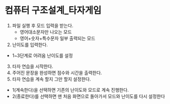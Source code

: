 # 컴퓨터 구조설계_타자게임
1. 파일 실행 후 모드 입력을 받는다.
   - 영어대소문자만 나오는 모드
   - 영어+숫자+특수문자 일부 출력되는 모드
2. 난이도를 입력한다.
  - 1~3단계로 어려움 난이도를 설정
3. 타자 연습을 시작한다.
4. 주어진 문장을 완성하면 점수와 시간을 출력한다.
5. 타자 연습을 계속 할지 그만 할지 설정한다.
  - 1(계속한다)을 선택하면 기존의 난이도와 모드로 계속 진행한다.
  - 2(종료한다)를 선택하면 맨 처음 화면으로 돌아가서 모드와 난이도를 다시 설정한다
